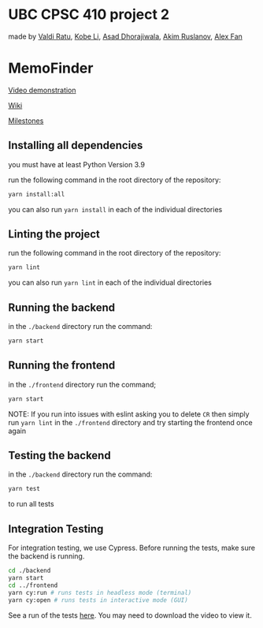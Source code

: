 # UBC CPSC 410 project 2
made by [Valdi Ratu](https://github.com/ValdiRatu), [Kobe Li](https://github.com/kobili), [Asad Dhorajiwala](https://github.com/AnimeAllstar), [Akim Ruslanov](https://github.com/akim-ruslanov), [Alex Fan](https://github.com/azurespear)

# MemoFinder
[Video demonstration](https://www.youtube.com/watch?v=WH0d1o7KucU&ab_channel=Valdi)

[Wiki](https://github.students.cs.ubc.ca/CPSC410-2022W-T1/Project2Group2/wiki)

[Milestones](https://github.students.cs.ubc.ca/CPSC410-2022W-T1/Project2Group2/wiki/Milestones)

## Installing all dependencies

you must have at least Python Version 3.9

run the following command in the root directory of the repository:

```bash
yarn install:all
```

you can also run `yarn install` in each of the individual directories

## Linting the project

run the following command in the root directory of the repository:

```bash
yarn lint
```

you can also run `yarn lint` in each of the individual directories

## Running the backend

in the `./backend` directory run the command:

```bash
yarn start
```

## Running the frontend

in the `./frontend` directory run the command;

```bash
yarn start
```

NOTE: If you run into issues with eslint asking you to delete `CR` then simply run `yarn lint` in the `./frontend`
directory and try starting the frontend once again

## Testing the backend

in the `./backend` directory run the command:

```bash
yarn test
```

to run all tests

## Integration Testing

For integration testing, we use Cypress. Before running the tests, make sure the backend is running.

```bash
cd ./backend
yarn start
cd ../frontend
yarn cy:run # runs tests in headless mode (terminal)
yarn cy:open # runs tests in interactive mode (GUI)
```

See a run of the tests [here](./frontend/cypress/videos/app.cy.tsx.mp4). You may need to download the video to view it.
